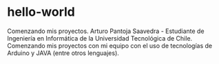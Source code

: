 # hello-world
Comenzando mis proyectos.
Arturo Pantoja Saavedra - Estudiante de Ingeniería en Informática de la Universidad Tecnológica de Chile.
Comenzando mis proyectos con mi equipo con el uso de tecnologías de Arduino y JAVA (entre otros lenguajes).
